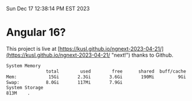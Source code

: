 Sun Dec 17 12:38:14 PM EST 2023

# Angular 16?


This project is live at [https://kusl.github.io/ngnext-2023-04-21/](https://kusl.github.io/ngnext-2023-04-21/ "next!") thanks to Github.

```bash
System Memory
               total        used        free      shared  buff/cache   available
Mem:            15Gi       2.3Gi       3.6Gi       190Mi         9Gi        12Gi
Swap:          8.0Gi       117Mi       7.9Gi
System Storage
813M	.
